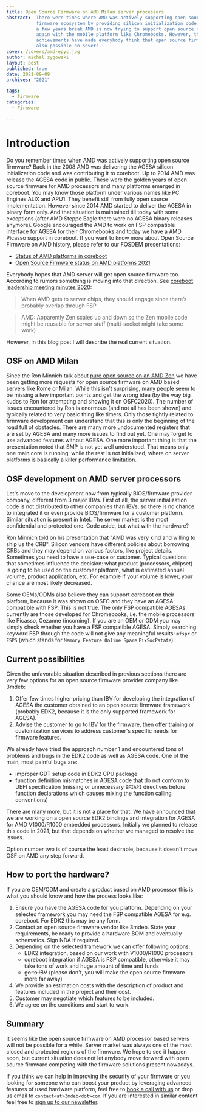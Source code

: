 ```yaml
---
title: Open Source Firmware on AMD Milan server processors
abstract: 'There were times where AMD was actively supporting open source
           firmware ecosystem by providing silicon initialization code. With
           a few years break AMD is now trying to support open source firmware
           again with the mobile platform like Chromebooks. However, the recent
           achievements have made everybody think that open source firmware is
           also possible on severs.'
cover: /covers/amd-epyc.jpg
author: michal.zygowski
layout: post
published: true
date: 2021-09-09
archives: "2021"

tags:
  - firmware
categories:
  - Firmware

---
```


# Introduction

Do you remember times when AMD was actively supporting open source firmware?
Back in the 2008 AMD was delivering the AGESA silicon initialization code and
was contributing it to coreboot. Up to 2014 AMD was release the AGESA code in
public. These were the golden years of open source firmware for AMD processors
and many platforms emerged in coreboot. You may know those platform under
various names like PC Engines ALIX and APU1. They benefit still from fully open
source implementation. However since 2014 AMD started to deliver the AGESA in
binary form only. And that situation is maintained till today with some
exceptions (after AMD Steppe Eagle there were no AGESA binary releases
anymore). Google encouraged the AMD to work on FSP compatible interface for
AGESA for their Chromebooks and today we have a AMD Picasso support in
coreboot. If you want to know more about Open Source Firmware on AMD history,
please refer to our FOSDEM presentations:

* [Status of AMD platforms in coreboot](https://video.fosdem.org/2020/K.4.401/coreboot_amd.mp4)
* [Open Source Firmware status on AMD platforms 2021](https://video.fosdem.org/2021/D.firmware/firmware_osfsoap2.mp4)

Everybody hopes that AMD server will get open source firmware too. According to
rumors something is moving into that direction. See
[coreboot leadership meeting minutes 2020](https://docs.google.com/document/d/1sYmonZnZxZ-CA49clOjNs7zewR_2Mdm9eMfxka0v5i0/):

> When AMD gets to server chips, they should engage since there’s probably
> overlap through FSP

> AMD: Apparently Zen scales up and down so the Zen mobile code might be
> reusable for server stuff (multi-socket might take some work)

However, in this blog post I will describe the real current situation.

## OSF on AMD Milan

Since the Ron Minnich talk about [pure open source on an AMD Zen](https://vimeo.com/488147337)
we have been getting more requests for open source firmware on AMD based
servers like Rome or Milan. While this isn't surprising, many people seem to be
missing a few important points and get the wrong idea (by the way big kudos to
Ron for attempting and showing it on OSFC2020). The number of issues
encountered by Ron is enormous (and not all has been shown) and typically
related to very basic thing like timers. Only those tightly related to firmware
development can understand that this is only the beginning of the road full of
obstacles. There are many more undocumented registers that are set by AGESA and
many more issues to find out yet. One may forget to use advanced features
without AGESA. One more important thing is that the presentation noted that SMP
is not yet well understood. That means only one main core is running, while the
rest is not initialized, where on server platforms is basically a killer
performance limitation.

## OSF development on AMD server processors

Let's move to the development now from typically BIOS/firmware provider
company, different from 3 major IBVs. First of all, the server initialization
code is not distributed to other companies than IBVs, so there is no chance to
integrated it or even provide BIOS/firmware for a customer platform. Similar
situation is present in Intel. The server market is the most confidential and
protected one. Code aside, but what with the hardware?

Ron Minnich told on his presentation that "AMD was very kind and willing to
ship us the CRB". Silicon vendors have different policies about borrowing CRBs
and they may depend on various factors, like project details. Sometimes you
need to have a use-case or customer. Typical questions that sometimes
influence the decision: what product (processors, chipset) is going to be used
on the customer platform, what is estimated annual volume, product application,
etc. For example if your volume is lower, your chance are most likely
decreased.

Some OEMs/ODMs also believe they can support coreboot on their platform,
because it was shown on OSFC and they have an AGESA compatible with FSP. This
is not true. The only FSP compatible AGESAs currently are those developed for
Chromebooks, i.e. the mobile processors like Picasso, Cezanne (incoming). If
you are an OEM or ODM you may simply check whether you have a FSP compatible
AGESA. Simply searching keyword FSP through the code will not give any
meaningful results: `mfspr` or `FSPS` (which stands for
`Memory Feature Online Spare` `FixSocPstate`).

## Current possibilities

Given the unfavorable situation described in previous sections there are very
few options for an open source firmware provider company like 3mdeb:

1. Offer few times higher pricing than IBV for developing the integration of
   AGESA the customer obtained to an open source firmware framework (probably
   EDK2, because it is the only supported framework for AGESA).
2. Advise the customer to go to IBV for the firmware, then offer training or
   customization services to address customer's specific needs for firmware
   features.

We already have tried the approach number 1 and encountered tons of problems
and bugs in the EDK2 code as well as AGESA code. One of the main, most painful
bugs are:

* improper GDT setup code in EDK2 CPU package
* function definition mismatches in AGESA code that do not conform to UEFI
  specification (missing or unnecessary `EFIAPI` directives before function
  declarations which causes mixing the function calling conventions)

There are many more, but it is not a place for that. We have announced that we
are working on a open source EDK2 bindings and integration for AGESA for AMD
V1000/R1000 embedded processors. Initially we planned to release this code in
2021, but that depends on whether we managed to resolve the issues.

Option number two is of course the least desirable, because it doesn't move OSF
on AMD any step forward.

## How to port the hardware?

If you are OEM/ODM and create a product based on AMD processor this is what you
should know and how the process looks like:

1. Ensure you have the AGESA code for you platform. Depending on your selected
   framework you may need the FSP compatible AGESA for e.g. coreboot. For EDK2
   this may be any form.
2. Contact an open source firmware vendor like 3mdeb.
   State your requirements, be ready to provide a hardware BOM and eventually
   schematics. Sign NDA if required.
3. Depending on the selected framework we can offer following options:
   - EDK2 integration, based on our work with V1000/R1000 processors
   - coreboot integration if AGESA is FSP compatible, otherwise it may take
     tons of work and huge amount of time and funds
   - ~~go to IBV~~ (please don't, you will make the open source firmware more
     far away)
4. We provide an estimation costs with the description of product and features
   included in the project and their cost.
5. Customer may negotiate which features to be included.
6. We agree on the conditions and start to work.

## Summary

It seems like the open source firmware on AMD processor based servers will not
be possible for a while. Server market was always one of the most closed and
protected regions of the firmware. We hope to see it happen soon, but current
situation does not let anybody move forward with open source firmware competing
with the firmware solutions present nowadays.

If you think we can help in improving the security of your firmware or you
looking for someone who can boost your product by leveraging advanced features
of used hardware platform, feel free to [book a call with us](https://calendly.com/3mdeb/consulting-remote-meeting)
or drop us email to `contact<at>3mdeb<dot>com`. If you are interested in similar
content feel free to [sign up to our newsletter](https://newsletter.3mdeb.com/subscription/PW6XnCeK6).
